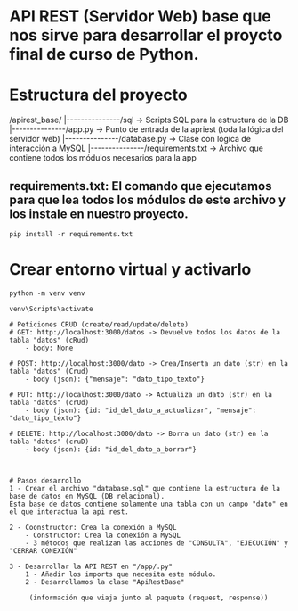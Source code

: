 # API REST (Servidor Web) base que nos sirve para desarrollar el proycto final de curso de Python.

# Estructura del proyecto
/apirest_base/
    |---------------/sql                -> Scripts SQL para la estructura de la DB
    |---------------/app.py             -> Punto de entrada de la apriest (toda la lógica del servidor web)
    |---------------/database.py        -> Clase con lógica de interacción a MySQL
    |---------------/requirements.txt   -> Archivo que contiene todos los módulos necesarios para la app

## requirements.txt: El comando que ejecutamos para que lea todos los módulos de este archivo y los instale en nuestro proyecto.
```
pip install -r requirements.txt
```

# Crear entorno virtual y activarlo
```
python -m venv venv
```
```
venv\Scripts\activate

# Peticiones CRUD (create/read/update/delete)
# GET: http://localhost:3000/datos -> Devuelve todos los datos de la tabla "datos" (cRud)
    - body: None

# POST: http://localhost:3000/dato -> Crea/Inserta un dato (str) en la tabla "datos" (Crud)
    - body (json): {"mensaje": "dato_tipo_texto"} 

# PUT: http://localhost:3000/dato -> Actualiza un dato (str) en la tabla "datos" (crUd)
    - body (json): {id: "id_del_dato_a_actualizar", "mensaje": "dato_tipo_texto"}

# DELETE: http://localhost:3000/dato -> Borra un dato (str) en la tabla "datos" (cruD)
    - body (json): {id: "id_del_dato_a_borrar"}



# Pasos desarrollo
1 - Crear el archivo "database.sql" que contiene la estructura de la base de datos en MySQL (DB relacional).
Esta base de datos contiene solamente una tabla con un campo "dato" en el que interactua la api rest.

2 - Coonstructor: Crea la conexión a MySQL
    - Constructor: Crea la conexión a MySQL
    - 3 métodos que realizan las acciones de "CONSULTA", "EJECUCIÓN" y "CERRAR CONEXIÓN"

3 - Desarrollar la API REST en "/app/.py"
    1 - Añadir los imports que necesita este módulo.
    2 - Desarrollamos la clase "ApiRestBase"

     (información que viaja junto al paquete (request, response))